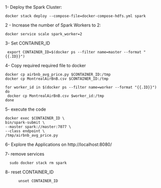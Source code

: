
1- Deploy the Spark Cluster:
```
docker stack deploy --compose-file=docker-compose-hdfs.yml spark
```

2 - Increase the number of Spark Workers to 2:
```
docker service scale spark_worker=2
```
3- Set CONTAINER_ID
     
     export CONTAINER_ID=$(docker ps --filter name=master --format "{{.ID}}")

4- Copy required required file to docker

    docker cp airbnb_avg_price.py $CONTAINER_ID:/tmp
    docker cp MontrealAirBnB.csv $CONTAINER_ID:/tmp
    
    for worker_id in $(docker ps --filter name=worker --format "{{.ID}}")
    do
     docker cp MontrealAirBnB.csv $worker_id:/tmp
    done

5- execute the code

    docker exec $CONTAINER_ID \
    bin/spark-submit \
    --master spark://master:7077 \
    --class endpoint \
    /tmp/airbnb_avg_price.py

6- Explore the Applications on http://localhost:8080/

7- remove services

      sudo docker stack rm spark

8- reset CONTAINER_ID

          unset CONTAINER_ID
          
    

